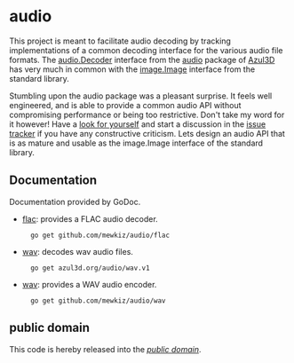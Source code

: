 audio
=====

This project is meant to facilitate audio decoding by tracking implementations
of a common decoding interface for the various audio file formats. The
[audio.Decoder][] interface from the [audio][] package of [Azul3D][] has very
much in common with the [image.Image][] interface from the standard library.

Stumbling upon the audio package was a pleasant surprise. It feels well
engineered, and is able to provide a common audio API without compromising
performance or being too restrictive. Don't take my word for it however! Have a
[look for yourself][audio] and start a discussion in the [issue tracker][] if
you have any constructive criticism. Lets design an audio API that is as mature
and usable as the image.Image interface of the standard library.

[audio.Decoder]: https://godoc.org/gopkg.in/azul3d/audio.v1#Decoder
[audio]: https://godoc.org/gopkg.in/azul3d/audio.v1
[Azul3D]: https://azul3d.github.io/
[image.Image]: https://golang.org/pkg/image/#Image
[issue tracker]: https://github.com/azul3d/audio/issues

Documentation
-------------

Documentation provided by GoDoc.

* [flac][mewkiz/audio/flac]: provides a FLAC audio decoder.

		go get github.com/mewkiz/audio/flac

* [wav][azul3d/audio/wav]: decodes wav audio files.

		go get azul3d.org/audio/wav.v1

* [wav][mewkiz/audio/wav]: provides a WAV audio encoder.

		go get github.com/mewkiz/audio/wav

[mewkiz/audio/flac]: https://godoc.org/github.com/mewkiz/audio/flac
[azul3d/audio/wav]: https://godoc.org/gopkg.in/azul3d/audio-wav.v1
[mewkiz/audio/wav]: https://godoc.org/github.com/mewkiz/audio/wav

public domain
-------------

This code is hereby released into the *[public domain][]*.

[public domain]: https://creativecommons.org/publicdomain/zero/1.0/
